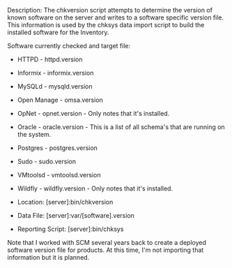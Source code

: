 Description: The chkversion script attempts to determine the version of known software on the server and writes to a software specific version file. This information is used by the chksys data import script to build the installed software for the Inventory.

Software currently checked and target file:

* HTTPD - httpd.version
* Informix - informix.version
* MySQLd - mysqld.version
* Open Manage - omsa.version
* OpNet - opnet.version - Only notes that it's installed.
* Oracle - oracle.version - This is a list of all schema's that are running on the system.
* Postgres - postgres.version
* Sudo - sudo.version
* VMtoolsd - vmtoolsd.version
* Wildfly - wildfly.version - Only notes that it's installed.

* Location: [server]:bin/chkversion
* Data File: [server]:var/[software].version
* Reporting Script: [server]:bin/chksys

Note that I worked with SCM several years back to create a deployed software version file for products. At this time, I'm not importing that information but it is planned.


